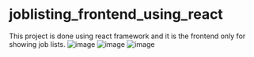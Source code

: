 # joblisting_frontend_using_react
This project is done using react framework and it is the frontend only for showing job lists.
![image](https://user-images.githubusercontent.com/89520561/136681487-ba366766-afad-4be1-9375-c13603b561be.png)
![image](https://user-images.githubusercontent.com/89520561/136681501-08d608be-65af-4191-9143-7fcfc3505b3e.png)
![image](https://user-images.githubusercontent.com/89520561/136681514-948e4eb1-9f7a-46d9-bdff-d52c08a1624b.png)
